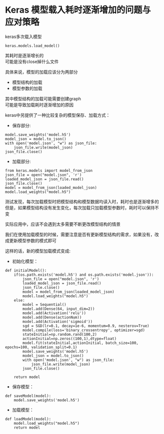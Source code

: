 # Keras 模型载入耗时逐渐增加的问题与应对策略
keras多次载入模型  
~~~
keras.models.load_model()  
~~~
其耗时是逐渐增长的  
可能是没有close掉什么文件  
  
具体来说，模型的加载应该分为两部分  
- 模型结构的加载
- 模型参数的加载  

其中模型结构的加载可能需要创建graph  
可能是导致加载耗时逐渐增加的原因  

keras中另提供了一种比较复杂的模型保存、加载方式： 

- 保存部分:
~~~ 
model.save_weights('model.h5')
model_json = model.to_json()
with open('model.json', "w") as json_file:
    json_file.write(model_json)
json_file.close()
~~~
- 加载部分:   
~~~ 
from keras.models import model_from_json
json_file = open("model.json", 'r')
loaded_model_json = json_file.read()
json_file.close()
model = model_from_json(loaded_model_json)
model.load_weights("model.h5")
~~~

测试发现，每次加载模型时把模型结构和模型数据均读入时，耗时也是逐渐增多的  
但是，如果模型结构没有发生变化，每次加载只加载模型参数时，耗时可以保持不变

实际应用中，应该不会遇到太多需要不断更改模型结构的情景

我们在使用加载模型的时候，需要注意是否有更新模型结构的需求，如果没有，改成更新模型参数的模式即可

这样的话，新的模型加载模式变成:

- 初始化模型： 
~~~ 
def initialModel():
    if(os.path.exists('model.h5') and os.path.exists('model.json')):
        json_file = open("model.json", 'r')
        loaded_model_json = json_file.read()
        json_file.close()
        model = model_from_json(loaded_model_json)
        model.load_weights("model.h5")
    else:
        model = Sequential()
        model.add(Dense(64, input_dim=2))
        model.add(Activation('relu'))
        model.add(Dense(actionNum))
        model.add(Activation('sigmoid'))
        sgd = SGD(lr=0.1, decay=1e-6, momentum=0.9, nesterov=True)
        model.compile(loss='binary_crossentropy', optimizer=sgd)
        stateInitial=np.random.rand(100,2)
        actionInitial=np.zeros((100,1),dtype=float)
        model.fit(stateInitial,actionInitial, batch_size=100, epochs=100, validation_split=0.1)
        model.save_weights('model.h5')
        model_json = model.to_json()
        with open('model.json', "w") as json_file:
            json_file.write(model_json)
        json_file.close()

    return model
~~~

- 保存模型：
~~~ 
def saveModel(model):
    model.save_weights('model.h5')
~~~ 

- 加载模型：
~~~ 
def loadModel(model):
    model.load_weights("model.h5")
    return model
~~~ 

    
